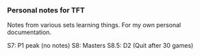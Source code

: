 ### Personal notes for TFT

Notes from various sets learning things. For my own personal documentation.

S7: P1 peak (no notes)
S8: Masters
S8.5: D2 (Quit after 30 games)
